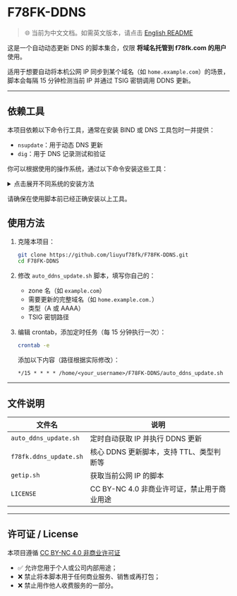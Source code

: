 # F78FK-DDNS

> 🌐 当前为中文文档。如需英文版本，请点击 [English README](README.md)

这是一个自动动态更新 DNS 的脚本集合，仅限 **将域名托管到 f78fk.com 的用户** 使用。

适用于想要自动将本机公网 IP 同步到某个域名（如 `home.example.com`）的场景，脚本会每隔 15 分钟检测当前 IP 并通过 TSIG 密钥调用 DDNS 更新。

---

## 依赖工具

本项目依赖以下命令行工具，通常在安装 BIND 或 DNS 工具包时一并提供：

- `nsupdate`：用于动态 DNS 更新
- `dig`：用于 DNS 记录测试和验证

你可以根据使用的操作系统，通过以下命令安装这些工具：

<details>
<summary>点击展开不同系统的安装方法</summary>

### 🐧 Ubuntu / Debian 系统

```bash
sudo apt install bind9-dnsutils
```

### 🐧 CentOS / RHEL / Rocky Linux

```bash
sudo yum install bind-utils
```

### 🐧 Alpine Linux

```bash
apk add bind-tools
```

### 🐧 Arch Linux

```bash
sudo pacman -S bind
```

</details>

请确保在使用脚本前已经正确安装以上工具。

## 使用方法

1. 克隆本项目：

   ```bash
   git clone https://github.com/liuyuf78fk/F78FK-DDNS.git
   cd F78FK-DDNS
   ```

2. 修改 `auto_ddns_update.sh` 脚本，填写你自己的：
   - zone 名（如 `example.com`）
   - 需要更新的完整域名（如 `home.example.com.`）
   - 类型（A 或 AAAA）
   - TSIG 密钥路径

3. 编辑 crontab，添加定时任务（每 15 分钟执行一次）：

   ```bash
   crontab -e
   ```

   添加以下内容（路径根据实际修改）：

   ```cron
   */15 * * * * /home/<your_username>/F78FK-DDNS/auto_ddns_update.sh
   ```

---

## 文件说明

| 文件名                  | 说明                                           |
|-------------------------|------------------------------------------------|
| `auto_ddns_update.sh`   | 定时自动获取 IP 并执行 DDNS 更新               |
| `f78fk.ddns_update.sh`  | 核心 DDNS 更新脚本，支持 TTL、类型判断等       |
| `getip.sh`              | 获取当前公网 IP 的脚本                       |
| `LICENSE`               | CC BY-NC 4.0 非商业许可证，禁止用于商业用途    |

---

## 许可证 / License

本项目遵循 [CC BY-NC 4.0 非商业许可证](https://creativecommons.org/licenses/by-nc/4.0/deed.zh)

- ✅ 允许您用于个人或公司内部用途；
- ❌ 禁止将本脚本用于任何商业服务、销售或再打包；
- ❌ 禁止用作他人收费服务的一部分。
